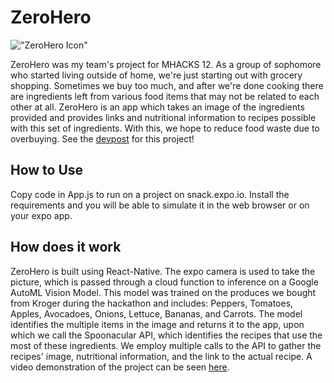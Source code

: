 # ZeroHero

!["ZeroHero Icon"](https://github.com/wxllchxn/zerohero/blob/master/icon_small.png "ZeroHero Icon")

ZeroHero was my team's project for MHACKS 12. As a group of sophomore who started living outside of home, we're just starting out with grocery shopping. Sometimes we buy too much, and after we're done cooking there are ingredients left from various food items that may not be related to each other at all. ZeroHero is an app which takes an image of the ingredients provided and provides links and nutritional information to recipes possible with this set of ingredients. With this, we hope to reduce food waste due to overbuying. See the [devpost](https://devpost.com/software/zerohero-reducing-food-waste-with-object-recognition) for this project!

## How to Use

Copy code in App.js to run on a project on snack.expo.io. Install the requirements and you will be able to simulate it in the web browser or on your expo app.

## How does it work

ZeroHero is built using React-Native. The expo camera is used to take the picture, which is passed through a cloud function to inference on a Google AutoML Vision Model. This model was trained on the produces we bought from Kroger during the hackathon and includes: Peppers, Tomatoes, Apples, Avocadoes, Onions, Lettuce, Bananas, and Carrots. The model identifies the multiple items in the image and returns it to the app, upon which we call the Spoonacular API, which identifies the recipes that use the most of these ingredients. We employ multiple calls to the API to gather the recipes' image, nutritional information, and the link to the actual recipe. A video demonstration of the project can be seen [here](https://youtu.be/r0LnYwJ1I-8).